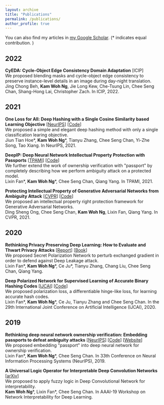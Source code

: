 ```yaml
---
layout: archive
title: "Publications"
permalink: /publications/
author_profile: true
---
```


You can also find my articles in [my Google Scholar](https://scholar.google.com/citations?user=HxEQkLoAAAAJ&hl=en).
(* indicates equal contribution. )

2022
------
**CyEDA: Cycle-Object Edge Consistency Domain Adaptation** \[ICIP\]
<br>We proposed blending masks and cycle-object edge consistency to preserve instance-level details in an image during day-night translation.
<br>Jing Chong Beh, **Kam Woh Ng**, Jie Long Kew, Che-Tsung Lin, Chee Seng Chan, Shang-Hong Lai, Christopher Zach. In ICIP, 2022.


2021
------
**One Loss for All: Deep Hashing with a Single Cosine Similarity based Learning Objective** \[[NeurIPS](https://arxiv.org/abs/2109.14449)\] \[[Code](https://github.com/kamwoh/orthohash)\]
<br>We proposed a simple and elegant deep hashing method with only a single classification learing objective.
<br>Jiun Tian Hoe\*, **Kam Woh Ng**\*, Tianyu Zhang, Chee Seng Chan, Yi-Zhe Song, Tao Xiang. In NeurIPS, 2021.

**DeepIP: Deep Neural Network Intellectual Property Protection with Passports** \[[TPAMI](https://ieeexplore.ieee.org/document/9454280)\] \[[Code](https://github.com/kamwoh/DeepIPR)\]
<br>We further extend the work of ownership verification with "passport" by completely describing how we perform ambiguity attack on a protected model.
<br>Lixin Fan\*, **Kam Woh Ng**\*, Chee Seng Chan, Qiang Yang. In TPAMI, 2021.

**Protecting Intellectual Property of Generative Adversarial Networks from Ambiguity Attack** \[[CVPR](https://arxiv.org/abs/2102.04362)\] \[[Code](https://github.com/dingsheng-ong/ipr-gan)\]
<br>We proposed an intellectual property right protection framework for Generative Adversarial Networks.
<br>Ding Sheng Ong, Chee Seng Chan, **Kam Woh Ng**, Lixin Fan, Qiang Yang. In CVPR, 2021.

2020
------
**Rethinking Privacy Preserving Deep Learning: How to Evaluate and Thwart Privacy Attacks** \[[Report](https://arxiv.org/abs/2006.11601)\] \[[Book](https://www.springer.com/gp/book/9783030630751)\]
<br>We proposed Secret Polarization Network to perturb exchanged gradient in order to defend against Deep Leakage attack.
<br>Lixin Fan\*, **Kam Woh Ng**\*, Ce Ju\*, Tianyu Zhang, Chang Liu, Chee Seng Chan, Qiang Yang.

**Deep Polarized Network for Supervised Learning of Accurate Binary Hashing Codes** \[[IJCAI](https://www.ijcai.org/Proceedings/2020/0115.pdf)\] \[[Code](https://github.com/kamwoh/DPN)\]
<br>We proposed polarization loss, a differentiable hinge-like loss, for learning accurate hash codes.
<br>Lixin Fan\*, **Kam Woh Ng**\*, Ce Ju, Tianyu Zhang and Chee Seng Chan. In the 29th International Joint Conference on Artificial Intelligence (IJCAI), 2020.

2019
------
**Rethinking deep neural network ownership verification: Embedding passports to defeat ambiguity attacks** \[[NeurIPS](https://arxiv.org/abs/1909.07830)\] \[[Code](https://github.com/kamwoh/DeepIPR)\] \[[Website](https://kamwoh.github.io/DeepIPR/)\]
<br>We proposed embedding "passport" into deep neural network for ownership verification.
<br>Lixin Fan\*, **Kam Woh Ng**\*, Chee Seng Chan. In 33th Conference on Neural Information Processing Systems (NeurIPS), 2019.

**A Universal Logic Operator for Interpretable Deep Convolution Networks** \[[arXiv](https://arxiv.org/abs/1901.08551)\]
<br>We proposed to apply fuzzy logic in Deep Convolutional Network for interpretability.
<br>**Kam Woh Ng**\*, Lixin Fan\*, Chee Seng Chan. In AAAI-19 Workshop on Network Interpretability for Deep Learning.
